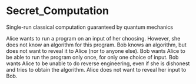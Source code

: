 Secret_Computation
==================

Single-run classical computation guaranteed by quantum mechanics

Alice wants to run a program on an input of her choosing.
However, she does not know an algorithm for this program.
Bob knows an algorithm, but does not want to reveal it to Alice (nor to anyone else).
Bob wants Alice to be able to run the program only once, for only one choice of input.
Bob wants Alice to be unable to do reverse engineering, even if she is dishonest and tries to obtain the algorithm.
Alice does not want to reveal her input to Bob.
